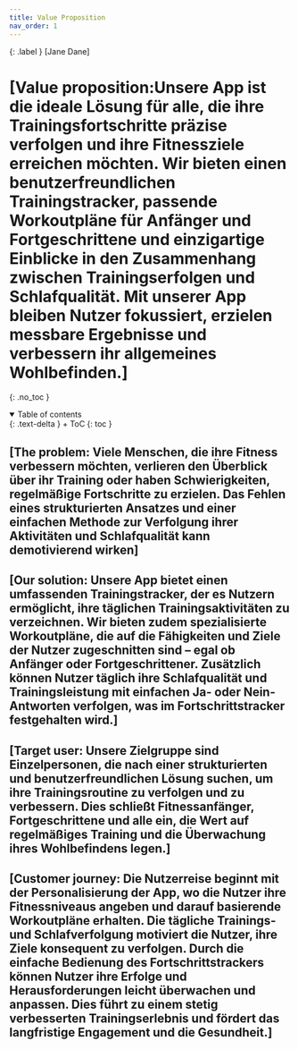 ```yaml
---
title: Value Proposition
nav_order: 1
---
```


{: .label }
[Jane Dane]

# [Value proposition:Unsere App ist die ideale Lösung für alle, die ihre Trainingsfortschritte präzise verfolgen und ihre Fitnessziele erreichen möchten. Wir bieten einen benutzerfreundlichen Trainingstracker, passende Workoutpläne für Anfänger und Fortgeschrittene und einzigartige Einblicke in den Zusammenhang zwischen Trainingserfolgen und Schlafqualität. Mit unserer App bleiben Nutzer fokussiert, erzielen messbare Ergebnisse und verbessern ihr allgemeines Wohlbefinden.]
{: .no_toc }

<details open markdown="block">
{: .text-delta }
<summary>Table of contents</summary>
+ ToC
{: toc }
</details>

## [The problem: Viele Menschen, die ihre Fitness verbessern möchten, verlieren den Überblick über ihr Training oder haben Schwierigkeiten, regelmäßige Fortschritte zu erzielen. Das Fehlen eines strukturierten Ansatzes und einer einfachen Methode zur Verfolgung ihrer Aktivitäten und Schlafqualität kann demotivierend wirken]

## [Our solution: Unsere App bietet einen umfassenden Trainingstracker, der es Nutzern ermöglicht, ihre täglichen Trainingsaktivitäten zu verzeichnen. Wir bieten zudem spezialisierte Workoutpläne, die auf die Fähigkeiten und Ziele der Nutzer zugeschnitten sind – egal ob Anfänger oder Fortgeschrittener. Zusätzlich können Nutzer täglich ihre Schlafqualität und Trainingsleistung mit einfachen Ja- oder Nein-Antworten verfolgen, was im Fortschrittstracker festgehalten wird.]

## [Target user: Unsere Zielgruppe sind Einzelpersonen, die nach einer strukturierten und benutzerfreundlichen Lösung suchen, um ihre Trainingsroutine zu verfolgen und zu verbessern. Dies schließt Fitnessanfänger, Fortgeschrittene und alle ein, die Wert auf regelmäßiges Training und die Überwachung ihres Wohlbefindens legen.]

## [Customer journey: Die Nutzerreise beginnt mit der Personalisierung der App, wo die Nutzer ihre Fitnessniveaus angeben und darauf basierende Workoutpläne erhalten. Die tägliche Trainings- und Schlafverfolgung motiviert die Nutzer, ihre Ziele konsequent zu verfolgen. Durch die einfache Bedienung des Fortschrittstrackers können Nutzer ihre Erfolge und Herausforderungen leicht überwachen und anpassen. Dies führt zu einem stetig verbesserten Trainingserlebnis und fördert das langfristige Engagement und die Gesundheit.]
